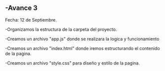 -Avance 3
-
Fecha: 12 de Septiembre.

-Organizamos la estructura de la carpeta del proyecto.

-Creamos un archivo "app.js" donde se realizara la logica y funcionamiento

-Creamos un archivo "index.html" donde iremos estructurando el contenido de la pagina.

-Creamos un archivo "style.css"  para diseño y estilo de la pagina.



